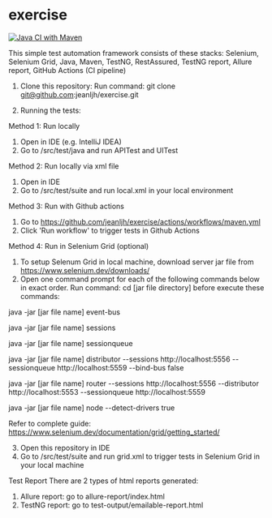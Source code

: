 # exercise

[![Java CI with Maven](https://github.com/jeanljh/exercise/actions/workflows/maven.yml/badge.svg)](https://github.com/jeanljh/exercise/actions/workflows/maven.yml)

This simple test automation framework consists of these stacks: Selenium, Selenium Grid, Java, Maven, TestNG, RestAssured, TestNG report, Allure report, GitHub Actions (CI pipeline)

1. Clone this repository: 
Run command: git clone git@github.com:jeanljh/exercise.git

2. Running the tests:

Method 1: Run locally
1. Open in IDE (e.g. IntelliJ IDEA)
2. Go to /src/test/java and run APITest and UITest

Method 2: Run locally via xml file
1. Open in IDE
2. Go to /src/test/suite and run local.xml in your local environment

Method 3: Run with Github actions
1. Go to https://github.com/jeanljh/exercise/actions/workflows/maven.yml
2. Click 'Run workflow' to trigger tests in Github Actions

Method 4: Run in Selenium Grid (optional)
1. To setup Selenum Grid in local machine, download server jar file from https://www.selenium.dev/downloads/
2. Open one command prompt for each of the following commands below in exact order. Run command: cd [jar file directory] before execute these commands:

java -jar [jar file name] event-bus
  
java -jar [jar file name] sessions
  
java -jar [jar file name] sessionqueue
  
java -jar [jar file name] distributor --sessions http://localhost:5556 --sessionqueue http://localhost:5559 --bind-bus false
  
java -jar [jar file name] router --sessions http://localhost:5556 --distributor http://localhost:5553 --sessionqueue http://localhost:5559
  
java -jar [jar file name] node --detect-drivers true

Refer to complete guide: https://www.selenium.dev/documentation/grid/getting_started/

3. Open this repository in IDE
4. Go to /src/test/suite and run grid.xml to trigger tests in Selenium Grid in your local machine

Test Report
There are 2 types of html reports generated:
1. Allure report: go to allure-report/index.html
2. TestNG report: go to test-output/emailable-report.html


